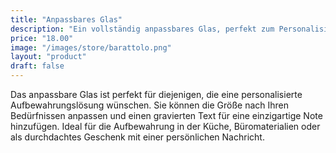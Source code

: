 ```yaml
---
title: "Anpassbares Glas"
description: "Ein vollständig anpassbares Glas, perfekt zum Personalisieren in Größe und mit graviertem Text."
price: "18.00"
image: "/images/store/barattolo.png"
layout: "product"
draft: false
---
```

Das anpassbare Glas ist perfekt für diejenigen, die eine personalisierte Aufbewahrungslösung wünschen. Sie können die Größe nach Ihren Bedürfnissen anpassen und einen gravierten Text für eine einzigartige Note hinzufügen. Ideal für die Aufbewahrung in der Küche, Büromaterialien oder als durchdachtes Geschenk mit einer persönlichen Nachricht.

